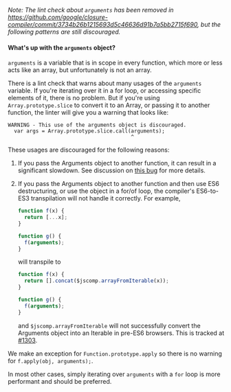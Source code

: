 _Note: The lint check about `arguments` has been removed in https://github.com/google/closure-compiler/commit/3734b26b1215693d5c46636d91b7a5bb2715f690, but the following patterns are still discouraged._

#### What's up with the `arguments` object?

`arguments` is a variable that is in scope in every function, which
more or less acts like an array, but unfortunately is not an array.

There is a lint check that warns about many usages of the `arguments` variable.
If you're iterating over it in a for loop, or accessing specific elements of it,
there is no problem. But if you're using `Array.prototype.slice` to convert it
to an Array, or passing it to another function, the linter will give you a
warning that looks like:

    WARNING - This use of the arguments object is discouraged.
      var args = Array.prototype.slice.call(arguments);
                                            ^

These usages are discouraged for the following reasons:

1. If you pass the Arguments object to another function, it can result in a
   significant slowdown. See discussion on [this bug](https://github.com/google/closure-compiler/issues/1015)
   for more details.
1. If you pass the Arguments object to another function and then use ES6
   destructuring, or use the object in a for/of loop, the compiler's ES6-to-ES3
   transpilation will not handle it correctly. For example,

   ```js
   function f(x) {
     return [...x];
   }

   function g() {
     f(arguments);
   }
   ```

   will transpile to

   ```js
   function f(x) {
     return [].concat($jscomp.arrayFromIterable(x));
   }

   function g() {
     f(arguments);
   }
   ```

   and `$jscomp.arrayFromIterable` will not successfully convert the Arguments
   object into an Iterable in pre-ES6 browsers. This is tracked at [#1303](https://github.com/google/closure-compiler/issues/1303).

We make an exception for `Function.prototype.apply` so there is no warning for
`f.apply(obj, arguments);`.

In most other cases, simply iterating over `arguments` with a `for` loop is
more performant and should be preferred.